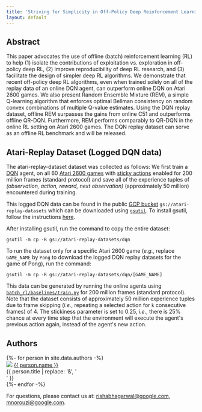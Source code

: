 ```yaml
---
title: 'Striving for Simplicity in Off-Policy Deep Reinforcement Learning'
layout: default
---
```


<style>thead { display: none; }</style>

## Abstract

This paper advocates the use of offline (batch) reinforcement learning (RL) to
help (1) isolate the contributions of exploitation vs. exploration in off-policy
deep RL, (2) improve reproducibility of deep RL research, and (3) facilitate the
design of simpler deep RL algorithms. We demonstrate that recent off-policy
deep RL algorithms, even when trained solely on all of the replay data of an
online DQN agent, can outperform online DQN on Atari 2600 games. We also
present Random Ensemble Mixture (REM), a simple Q-learning algorithm that
enforces optimal Bellman consistency on random convex combinations of multiple
Q-value estimates. Using the DQN replay dataset, offline REM surpasses the gains
from online C51 and outperforms offline QR-DQN. Furthermore, REM performs
comparably to QR-DQN in the online RL setting on Atari 2600 games. The DQN
replay dataset can serve as an offline RL benchmark and will be released.


## Atari-Replay Dataset (Logged DQN data) 

The atari-replay-dataset dataset was collected as follows:
We first train a [DQN][nature_dqn] agent, on all 60 [Atari 2600 games][ale]
with [sticky actions][stochastic_ale] enabled for 200 million frames (standard protocol) and save all of the experience tuples
of *(observation, action, reward, next observation)* (approximately 50 million)
encountered during training. 

This logged DQN data can be found in the public [GCP bucket][gcp_bucket]
`gs://atari-replay-datasets` which can be downloaded using [`gsutil`][gsutil].
To install gsutil, follow the instructions [here][gsutil_install].

After installing gsutil, run the command to copy the entire dataset:

```
gsutil -m cp -R gs://atari-replay-datasets/dqn
```

To run the dataset only for a specific Atari 2600 game (*e.g.*, replace `GAME_NAME`
by `Pong` to download the logged DQN replay datasets for the game of Pong),
run the command:

```
gsutil -m cp -R gs://atari-replay-datasets/dqn/[GAME_NAME]
```

This data can be generated by running the online agents using
[`batch_rl/baselines/train.py`](https://github.com/google-research/batch_rl/blob/master/batch_rl/baselines/train.py) for 200 million frames
(standard protocol). Note that the dataset consists of approximately 50 million
experience tuples due to frame skipping (*i.e.*, repeating a selected action for
`k` consecutive frames) of 4. The stickiness parameter is set to 0.25, *i.e.*,
there is 25% chance at every time step that the environment will execute the
agent's previous action again, instead of the agent's new action.


[nature_dqn]: https://www.nature.com/articles/nature14236?wm=book_wap_0005
[gsutil_install]: https://cloud.google.com/storage/docs/gsutil_install#install
[gsutil]: https://cloud.google.com/storage/docs/gsutil
[stochastic_ale]: https://arxiv.org/abs/1709.06009
[ale]: https://github.com/mgbellemare/Arcade-Learning-Environment
[gcp_bucket]: https://console.cloud.google.com/storage/browser/atari-replay-datasets


## Authors

<div style="text-align: left;">
{%- for person in site.data.authors -%}
<div class="person">
  <img src="{{ person.image }}" />
  <a href="{{ person.url | relative_url }}">{{ person.name }}</a><br>
  <span>{{ person.title | replace: '&', '<br>' }}</span>
  <!--span>({{ person.topics }})</span-->
</div>
{%- endfor -%}
</div>

<p style="text-align: left">
For questions, please contact us at:
<a href="mailto:rishabhagarwal@google.com">rishabhagarwal@google.com</a>,
<a href="mailto:mnorouzi@google.com">mnorouzi@google.com</a>.
</p>
